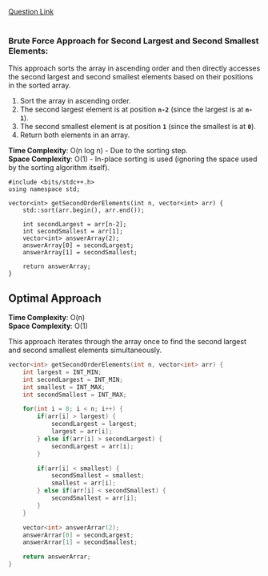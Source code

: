 <a href="https://www.codingninjas.com/studio/problems/largest-element-in-the-array-largest-element-in-the-array_5026279?utm_source=striver&utm_medium=website&utm_campaign=a_zcoursetuf&leftPanelTabValue=SUBMISSION">Question Link</a> <br /><br />
### **Brute Force Approach for Second Largest and Second Smallest Elements:**

This approach sorts the array in ascending order and then directly accesses the second largest and second smallest elements based on their positions in the sorted array.

1. Sort the array in ascending order.
2. The second largest element is at position **`n-2`** (since the largest is at **`n-1`**).
3. The second smallest element is at position **`1`** (since the smallest is at **`0`**).
4. Return both elements in an array.

**Time Complexity**: O(n log n) - Due to the sorting step.<br />
**Space Complexity**: O(1) - In-place sorting is used (ignoring the space used by the sorting algorithm itself).

```
#include <bits/stdc++.h>
using namespace std;

vector<int> getSecondOrderElements(int n, vector<int> arr) {
    std::sort(arr.begin(), arr.end());

    int secondLargest = arr[n-2];
    int secondSmallest = arr[1];
    vector<int> answerArray(2);
    answerArray[0] = secondLargest;
    answerArray[1] = secondSmallest;

    return answerArray;
}

```

## Optimal Approach

**Time Complexity**: O(n)  
**Space Complexity**: O(1)

This approach iterates through the array once to find the second largest and second smallest elements simultaneously.

```cpp
vector<int> getSecondOrderElements(int n, vector<int> arr) {
    int largest = INT_MIN;
    int secondLargest = INT_MIN;
    int smallest = INT_MAX;
    int secondSmallest = INT_MAX;

    for(int i = 0; i < n; i++) {
        if(arr[i] > largest) {
            secondLargest = largest;
            largest = arr[i];
        } else if(arr[i] > secondLargest) {
            secondLargest = arr[i];
        }

        if(arr[i] < smallest) {
            secondSmallest = smallest;
            smallest = arr[i];
        } else if(arr[i] < secondSmallest) {
            secondSmallest = arr[i];
        }
    }

    vector<int> answerArrar(2);
    answerArrar[0] = secondLargest;
    answerArrar[1] = secondSmallest;

    return answerArrar;
}
